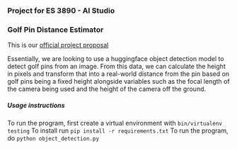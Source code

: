 ### Project for ES 3890 - AI Studio

### Golf Pin Distance Estimator
This is our [official project proposal](https://docs.google.com/document/d/15qJxXh58OIwyaxVQbhTdHUQX_EzVNE_wegkdBal8fZc/edit?usp=sharing)

Essentially, we are looking to use a huggingface object detection model to detect golf pins from an image.
From this data, we can calculate the height in pixels and transform that into a real-world distance from the pin based on golf pins being a fixed height alongside variables such as the focal length of the camera being used and the height of the camera off the ground.

##### Usage instructions
To run the program, first create a virtual environment with `bin/virtualenv testing`
To install run `pip install -r requirements.txt`
To run the program, do `python object_detection.py`